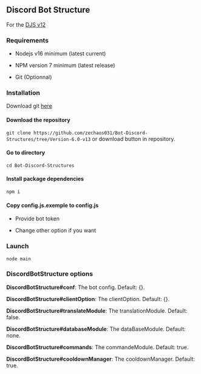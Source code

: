 ## Discord Bot Structure
For the [DJS v12](https://github.com/zechaos031/Bot-Discord-Structures)
### Requirements
- Nodejs v16 minimum (latest current)

- NPM version 7 minimum (latest release)

- Git (Optionnal)
### Installation

Download git [here](https://git-scm.com/)

#### Download the repository

`git clone https://github.com/zechaos031/Bot-Discord-Structures/tree/Version-6.0-v13` or download button in repository.

#### Go to directory

`cd Bot-Discord-Structures`

#### Install package dependencies
`npm i`

#### Copy config.js.exemple to config.js
- Provide bot token

- Change other option if you want

### Launch

`node main`


### DiscordBotStructure options
**DiscordBotStructure#conf**: The bot config. Default: {}.

**DiscordBotStructure#clientOption**: The clientOption. Default: {}.

**DiscordBotStructure#translateModule**: The translationModule. Default: false.

**DiscordBotStructure#databaseModule**: The dataBaseModule. Default: none.

**DiscordBotStructure#commands**: The commandeModule. Default: true.

**DiscordBotStructure#cooldownManager**: The cooldownManager. Default: true.
